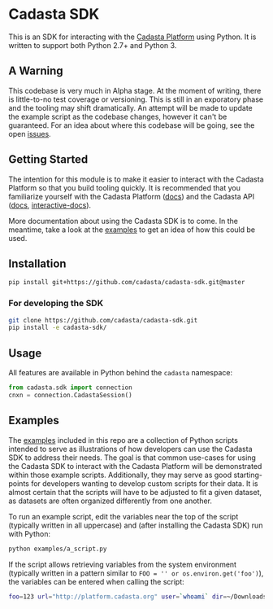 # Cadasta SDK

This is an SDK for interacting with the [Cadasta Platform](http://cadasta.org) using Python.  It is written to support both Python 2.7+ and Python 3.

## A Warning

This codebase is very much in Alpha stage. At the moment of writing, there is little-to-no test coverage or versioning. This is still in an exporatory phase and the tooling may shift dramatically. An attempt will be made to update the example script as the codebase changes, however it can't be guaranteed. For an idea about where this codebase will be going, see the open [issues](../../issues).


## Getting Started

The intention for this module is to make it easier to interact with the Cadasta Platform so that you build tooling quickly.  It is recommended that you familiarize yourself with the Cadasta Platform ([docs](https://docs.cadasta.org/)) and the Cadasta API ([docs](https://cadasta.github.io/api-docs/), [interactive-docs](http://demo.cadasta.org/api/v1/docs/)).

More documentation about using the Cadasta SDK is to come. In the meantime, take a look at the [examples](examples) to get an idea of how this could be used.

## Installation

```bash
pip install git+https://github.com/cadasta/cadasta-sdk.git@master
```

### For developing the SDK

```bash
git clone https://github.com/cadasta/cadasta-sdk.git
pip install -e cadasta-sdk/
```

## Usage

All features are available in Python behind the `cadasta` namespace:

```python
from cadasta.sdk import connection
cnxn = connection.CadastaSession()
```

## Examples

The [examples](examples) included in this repo are a collection of Python scripts intended to serve as illustrations of how developers can use the Cadasta SDK to address their needs. The goal is that common use-cases for using the Cadasta SDK to interact with the Cadasta Platform will be demonstrated within those example scripts. Additionally, they may serve as good starting-points for developers wanting to develop custom scripts for their data. It is almost certain that the scripts will have to be adjusted to fit a given dataset, as datasets are often organized differently from one another.

To run an example script, edit the variables near the top of the script (typically written in all uppercase) and (after installing the Cadasta SDK) run with Python:

```bash
python examples/a_script.py
```

If the script allows retrieving variables from the system environment (typically written in a pattern similar to `FOO = '' or os.environ.get('foo')`), the variables can be entered when calling the script:

```bash
foo=123 url="http://platform.cadasta.org" user=`whoami` dir=~/Downloads python examples/a_script.py
```

